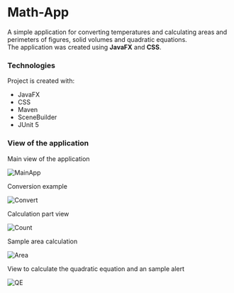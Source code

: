 # Math-App

A simple application for converting temperatures and calculating areas and perimeters of figures, solid volumes and quadratic equations.</br>
The application was created using **JavaFX** and **CSS**.

### Technologies

Project is created with:

- JavaFX
- CSS
- Maven
- SceneBuilder
- JUnit 5

### View of the application


Main view of the application

![MainApp](https://user-images.githubusercontent.com/71341233/108717491-9dfc6f80-751d-11eb-919f-4b1c67b3fc31.png)

Conversion example

![Convert](https://user-images.githubusercontent.com/71341233/108717568-b79db700-751d-11eb-8cc4-73ed860c6f41.png)

Calculation part view

![Count](https://user-images.githubusercontent.com/71341233/108717737-e9af1900-751d-11eb-867f-41640a07ca81.png)

Sample area calculation

![Area](https://user-images.githubusercontent.com/71341233/108718053-4f030a00-751e-11eb-9841-ae8a383495e3.png)

View to calculate the quadratic equation and an sample alert

![QE](https://user-images.githubusercontent.com/71341233/108718361-a3a68500-751e-11eb-80ea-a6e8e71865a2.png)


